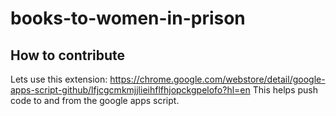 # books-to-women-in-prison

## How to contribute
Lets use this extension: https://chrome.google.com/webstore/detail/google-apps-script-github/lfjcgcmkmjjlieihflfhjopckgpelofo?hl=en
This helps push code to and from the google apps script. 
